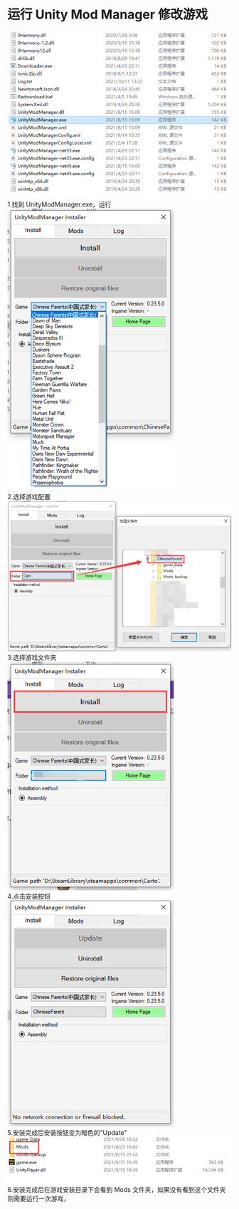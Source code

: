 # 运行 Unity Mod Manager 修改游戏
![UMM.exe](WindowsFiles-UnityModManager.png)  
1.找到 UnityModManager.exe，运行  
![SeleceGame](SelectGame.png)  
2.选择游戏配置  
![SeleceGameFile](SelectGameFile.png)  
3.选择游戏文件夹  
![PushInstall](PushInstall.png)  
4.点击安装按钮  
![Instaled](Instaled.png)  
5.安装完成后安装按钮变为暗色的"Update"  
![GameFile](GameFile.png)  
6.安装完成后在游戏安装目录下会看到 Mods 文件夹，如果没有看到这个文件夹则需要运行一次游戏，  
